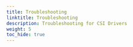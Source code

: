 ```yaml
---
title: Troubleshooting
linktitle: Troubleshooting
description: Troubleshooting for CSI Drivers
weight: 5
toc_hide: true
---
```

